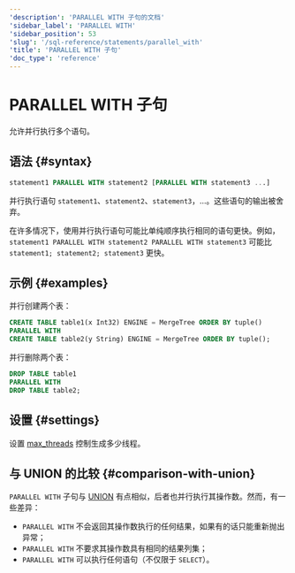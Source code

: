 ```yaml
---
'description': 'PARALLEL WITH 子句的文档'
'sidebar_label': 'PARALLEL WITH'
'sidebar_position': 53
'slug': '/sql-reference/statements/parallel_with'
'title': 'PARALLEL WITH 子句'
'doc_type': 'reference'
---
```



# PARALLEL WITH 子句

允许并行执行多个语句。

## 语法 {#syntax}

```sql
statement1 PARALLEL WITH statement2 [PARALLEL WITH statement3 ...]
```

并行执行语句 `statement1`、`statement2`、`statement3`，...。这些语句的输出被舍弃。

在许多情况下，使用并行执行语句可能比单纯顺序执行相同的语句更快。例如，`statement1 PARALLEL WITH statement2 PARALLEL WITH statement3` 可能比 `statement1; statement2; statement3` 更快。

## 示例 {#examples}

并行创建两个表：

```sql
CREATE TABLE table1(x Int32) ENGINE = MergeTree ORDER BY tuple()
PARALLEL WITH
CREATE TABLE table2(y String) ENGINE = MergeTree ORDER BY tuple();
```

并行删除两个表：

```sql
DROP TABLE table1
PARALLEL WITH
DROP TABLE table2;
```

## 设置 {#settings}

设置 [max_threads](../../operations/settings/settings.md#max_threads) 控制生成多少线程。

## 与 UNION 的比较 {#comparison-with-union}

`PARALLEL WITH` 子句与 [UNION](select/union.md) 有点相似，后者也并行执行其操作数。然而，有一些差异：
- `PARALLEL WITH` 不会返回其操作数执行的任何结果，如果有的话只能重新抛出异常；
- `PARALLEL WITH` 不要求其操作数具有相同的结果列集；
- `PARALLEL WITH` 可以执行任何语句（不仅限于 `SELECT`）。
